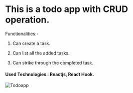 # This is a todo app with CRUD operation.

Functionalities:-

1. Can create a task.

2. Can list all the added tasks.

3. Can strike through the completed task.

#### Used Technologies : Reactjs, React Hook.

![Todoapp](https://user-images.githubusercontent.com/83206716/116291708-88702400-a7b2-11eb-950d-32ec71783e06.png)




